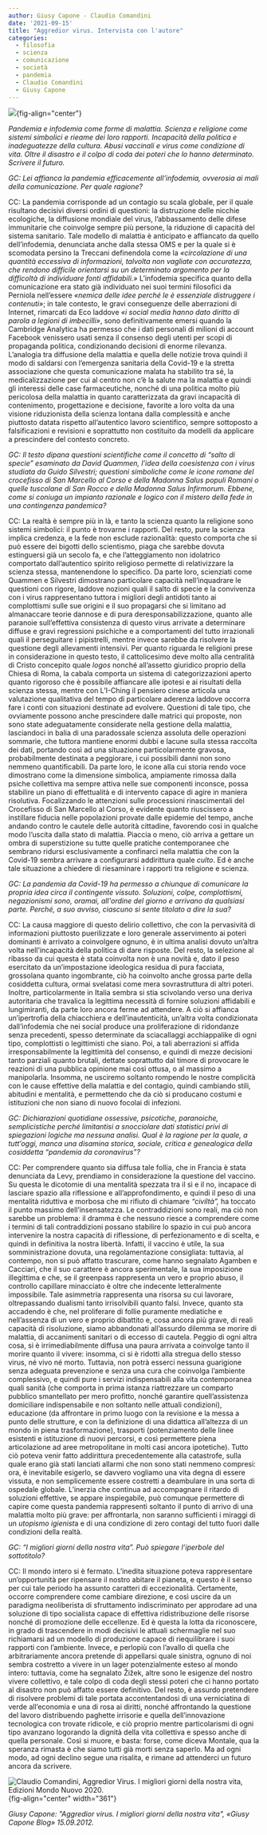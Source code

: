 ```yaml
---
author: Giusy Capone - Claudio Comandini
date: '2021-09-15'
title: "Aggredior virus. Intervista con l'autore"
categories:
  - filosofia
  - scienza
  - comunicazione
  - società
  - pandemia
  - Claudio Comandini
  - Giusy Capone
---
```


![](images/coronavirus-1.jpg){fig-align="center"}

*Pandemia e infodemia come forme di malattia. Scienza e religione come sistemi simbolici e rieame dei loro rapporti. Incapacità della politica e inadeguatezze della cultura. Abusi vaccinali e virus come condizione di vita. Oltre il disastro e* *il colpo di coda dei poteri che lo hanno determinato. Scrivere il futuro.*

*GC: Lei affianca la pandemia efficacemente all’infodemia, ovverosia ai mali della comunicazione. Per quale ragione?*

CC: La pandemia corrisponde ad un contagio su scala globale, per il quale risultano decisivi diversi ordini di questioni: la distruzione delle nicchie ecologiche, la diffusione mondiale del virus, l’abbassamento delle difese immunitarie che coinvolge sempre più persone, la riduzione di capacità del sistema sanitario. Tale modello di malattia è anticipato e affiancato da quello dell’infodemia, denunciata anche dalla stessa OMS e per la quale si è scomodata persino la Treccani definendola come la *«circolazione di una quantità eccessiva di informazioni, talvolta non vagliate con accuratezza, che rendono difficile orientarsi su un determinato argomento per la difficoltà di individuare fonti affidabili.»* L’infodemia specifica quanto della comunicazione era stato già individuato nei suoi termini filosofici da Perniola nell’essere *«nemica delle idee perché le è essenziale distruggere i contenuti»*; in tale contesto, le gravi conseguenze delle aberrazioni di Internet, rimarcati da Eco laddove *«i social media hanno dato diritto di parola a legioni di imbecilli»*, sono definitivamente emersi quando la Cambridge Analytica ha permesso che i dati personali di milioni di account Facebook venissero usati senza il consenso degli utenti per scopi di propaganda politica, condizionando decisioni di enorme rilevanza. L’analogia tra diffusione della malattia e quella delle notizie trova quindi il modo di saldarsi con l’emergenza sanitaria della Covid-19 e la stretta associazione che questa comunicazione malata ha stabilito tra sé, la medicalizzazione per cui al centro non c’è la salute ma la malattia e quindi gli interessi delle case farmaceutiche, nonché di una politica molto più pericolosa della malattia in quanto caratterizzata da gravi incapacità di contenimento, progettazione e decisione, favorite a loro volta da una visione riduzionista della scienza lontana dalla complessità e anche piuttosto datata rispetto all’autentico lavoro scientifico, sempre sottoposto a falsificazioni e revisioni e soprattutto non costituito da modelli da applicare a prescindere del contesto concreto.

*GC: Il testo dipana questioni scientifiche come il concetto di “salto di specie” esaminato da David Quammen, l’idea della coesistenza con i virus studiata da Guido Silvestri; questioni simboliche come le icone romane del crocefisso di San Marcello al Corso e della Madonna Salus populi Romani o quelle tuscolane di San Rocco e della Madonna Salus Infirmorum. Ebbene, come si coniuga un impianto razionale e logico con il mistero della fede in una contingenza pandemica?*

CC: La realtà è sempre più in là, e tanto la scienza quanto la religione sono sistemi simbolici: il punto è trovarne i rapporti. Del resto, pure la scienza implica credenza, e la fede non esclude razionalità: questo comporta che si può essere dei bigotti dello scientismo, piaga che sarebbe dovuta estinguersi già un secolo fa, e che l’atteggiamento non idolatrico comportato dall’autentico spirito religioso permette di relativizzare la scienza stessa, mantenendone lo specifico. Da parte loro, scienziati come Quammen e Silvestri dimostrano particolare capacità nell’inquadrare le questioni con rigore, laddove nozioni quali il salto di specie e la convivenza con i virus rappresentano tuttora i migliori degli antidoti tanto ai complottismi sulle sue origini e il suo propagarsi che si limitano ad almanaccare teorie dannose e di pura deresponsabilizzazione, quanto alle paranoie sull’effettiva consistenza di questo virus arrivate a determinare diffuse e gravi regressioni psichiche e a comportamenti del tutto irrazionali quali il perseguitare i pipistrelli, mentre invece sarebbe da risolvere la questione degli allevamenti intensivi. Per quanto riguarda le religioni prese in considerazione in questo testo, il cattolicesimo deve molto alla centralità di Cristo concepito quale *logos* nonché all’assetto giuridico proprio della Chiesa di Roma, la cabala comporta un sistema di categorizzazioni aperto quanto rigoroso che è possibile affiancare alle ipotesi e ai risultati della scienza stessa, mentre con L’I-Ching il pensiero cinese articola una valutazione qualitativa del tempo di particolare aderenza laddove occorra fare i conti con situazioni destinate ad evolvere. Questioni di tale tipo, che ovviamente possono anche prescindere dalle matrici qui proposte, non sono state adeguatamente considerate nella gestione della malattia, lasciandoci in balia di una paradossale scienza assoluta delle operazioni sommarie, che tuttora mantiene enormi dubbi e lacune sulla stessa raccolta dei dati, portando così ad una situazione particolarmente gravosa, probabilmente destinata a peggiorare, i cui possibili danni non sono nemmeno quantificabili. Da parte loro, le icone alla cui storia rendo voce dimostrano come la dimensione simbolica, ampiamente rimossa dalla psiche collettiva ma sempre attiva nelle sue componenti inconsce, possa stabilire un piano di effettualità e di intervento capace di agire in maniera risolutiva. Focalizzando le attenzioni sulle processioni rinascimentali del Crocefisso di San Marcello al Corso, è evidente quanto riuscissero a instillare fiducia nelle popolazioni provate dalle epidemie del tempo, anche andando contro le cautele delle autorità cittadine, favorendo così in qualche modo l’uscita dalla stato di malattia. Piaccia o meno, ciò arriva a gettare un ombra di superstizione su tutte quelle pratiche contemporanee che sembrano ridursi esclusivamente a confinarci nella malattia che con la Covid-19 sembra arrivare a configurarsi addirittura quale *culto*. Ed è anche tale situazione a chiedere di riesaminare i rapporti tra religione e scienza.

*GC: La pandemia da Covid-19 ha permesso a chiunque di comunicare la propria idea circa il contingente vissuto. Soluzioni, colpe, complottismi, negazionismi sono, oramai, all'ordine del giorno e arrivano da qualsiasi parte. Perché, a suo avviso, ciascuno si sente titolato a dire la sua?*

CC: La causa maggiore di questo delirio collettivo, che con la pervasività di informazioni piuttosto puerilizzate e loro generale asservimento ai poteri dominanti è arrivato a coinvolgere ognuno, è in ultima analisi dovuto un’altra volta nell’incapacità della politica di dare risposte. Del resto, la selezione al ribasso da cui questa è stata coinvolta non è una novità e, dato il peso esercitato da un’impostazione ideologica residua di pura facciata, grossolana quanto ingombrante, ciò ha coinvolto anche grossa parte della cosiddetta cultura, ormai svelatasi come mera sovrastruttura di altri poteri. Inoltre, particolarmente in Italia sembra si stia scivolando verso una deriva autoritaria che travalica la legittima necessità di fornire soluzioni affidabili e lungimiranti, da parte loro ancora ferme ad attendere. A ciò si affianca un’ipertrofia della chiacchiera e dell’inautenticità, un’altra volta condizionata dall’infodemia che nei social produce una proliferazione di ridondanze senza precedenti, spesso determinate da sciacallaggi acchiappalike di ogni tipo, complottisti o legittimisti che siano. Poi, a tali aberrazioni si affida irresponsabilmente la legittimità del consenso, e quindi di mezze decisioni tanto parziali quanto brutali, dettate soprattutto dal timore di provocare le reazioni di una pubblica opinione mai così ottusa, o al massimo a manipolarla. Insomma, ne usciremo soltanto rompendo le nostre complicità con le cause effettive della malattia e del contagio, quindi cambiando stili, abitudini e mentalità, e permettendo che da ciò si producano costumi e istituzioni che non siano di nuovo focolai di infezioni.

*GC: Dichiarazioni quotidiane ossessive, psicotiche, paranoiche, semplicistiche perché limitantisi a snocciolare dati statistici privi di spiegazioni logiche ma nessuna analisi. Qual è la ragione per la quale, a tutt’oggi, manca una disamina storica, sociale, critica e genealogica della cosiddetta “pandemia da coronavirus”?*

CC: Per comprendere quanto sia diffusa tale follia, che in Francia è stata denunciata da Levy, prendiamo in considerazione la questione del vaccino. Su questa le dicotomie di una mentalità spezzata tra il sì e il no, incapace di lasciare spazio alla riflessione e all’approfondimento, e quindi il peso di una mentalità riduttiva e morbosa che mi rifiuto di chiamare *“civiltà”,* ha toccato il punto massimo dell’insensatezza. Le contraddizioni sono reali, ma ciò non sarebbe un problema: il dramma è che nessuno riesce a comprendere come i termini di tali contraddizioni possano stabilire lo spazio in cui può ancora intervenire la nostra capacità di riflessione, di perfezionamento e di scelta, e quindi in definitiva la nostra libertà. Infatti, il vaccino è utile, la sua somministrazione dovuta, una regolamentazione consigliata: tuttavia, al contempo, non si può affatto trascurare, come hanno segnalato Agamben e Cacciari, che il suo carattere è ancora sperimentale, la sua imposizione illegittima e che, se il greenpass rappresenta un vero e proprio abuso, il controllo capillare minacciato è oltre che indecente letteralmente impossibile. Tale asimmetria rappresenta una risorsa su cui lavorare, oltrepassando dualismi tanto irrisolvibili quanto falsi. Invece, quanto sta accadendo è che, nel proliferare di follie puramente mediatiche e nell’assenza di un vero e proprio dibattito e, cosa ancora più grave, di reali capacità di risoluzione, siamo abbandonati all’assurdo dilemma se morire di malattia, di accanimenti sanitari o di eccesso di cautela. Peggio di ogni altra cosa, si è irrimediabilmente diffusa una paura arrivata a coinvolge tanto il morire quanto il vivere: insomma, ci si è ridotti alla stregua dello stesso virus, né vivo né morto. Tuttavia, non potrà esserci nessuna guarigione senza adeguata prevenzione e senza una cura che coinvolga l’ambiente complessivo, e quindi pure i servizi indispensabili alla vita contemporanea quali sanità (che comporta in prima istanza riattrezzare un comparto pubblico smantellato per mero profitto, nonché garantire quell’assistenza domiciliare indispensabile e non soltanto nelle attuali condizioni), educazione (da affrontare in primo luogo con la revisione e la messa a punto delle strutture, e con la definizione di una didattica all’altezza di un mondo in piena trasformazione), trasporti (potenziamento delle linee esistenti e istituzione di nuovi percorsi, e così permettere piena articolazione ad aree metropolitane in molti casi ancora ipotetiche). Tutto ciò poteva venir fatto addirittura precedentemente alla catastrofe, sulla quale erano già stati lanciati allarmi che non sono stati nemmeno compresi: ora, è inevitabile esigerlo, se davvero vogliamo una vita degna di essere vissuta, e non semplicemente essere costretti a deambulare in una sorta di ospedale globale. L’inerzia che continua ad accompagnare il ritardo di soluzioni effettive, se appare inspiegabile, può comunque permettere di capire come questa pandemia rappresenti soltanto il punto di arrivo di una malattia molto più grave: per affrontarla, non saranno sufficienti i miraggi di un *utopismo igienist*a e di una condizione di zero contagi del tutto fuori dalle condizioni della realtà.

*GC: “I migliori giorni della nostra vita”. Può spiegare l’iperbole del sottotitolo?*

CC: Il mondo intero si è fermato. L’inedita situazione poteva rappresentare un’opportunità per ripensare il nostro abitare il pianeta, e questo è il senso per cui tale periodo ha assunto caratteri di eccezionalità. Certamente, occorre comprendere come cambiare direzione, e così uscire da un paradigma neoliberista di sfruttamento indiscriminato per approdare ad una soluzione di tipo socialista capace di effettiva ridistribuzione delle risorse nonché di promozione delle eccellenze. Ed è questa la lotta da riconoscere, in grado di trascendere in modi decisivi le attuali schermaglie nel suo richiamarsi ad un modello di produzione capace di riequilibrare i suoi rapporti con l’ambiente. Invece, e perlopiù con l’avallo di quella che arbitrariamente ancora pretende di appellarsi quale sinistra, ognuno di noi sembra costretto a vivere in un lager potenzialmente esteso al mondo intero: tuttavia, come ha segnalato Žižek, altre sono le esigenze del nostro vivere collettivo, e tale colpo di coda degli stessi poteri che ci hanno portato al disastro non può affatto essere definitivo. Del resto, è assurdo pretendere di risolvere problemi di tale portata accontentandosi di una verniciatina di verde all’economia e una di rosa ai diritti, nonché affrontando la questione del lavoro distribuendo paghette irrisorie e quella dell’innovazione tecnologica con trovate ridicole, e ciò proprio mentre particolarismi di ogni tipo avanzano logorando la dignità della vita collettiva e spesso anche di quella personale. Così si muore, e basta: forse, come diceva Montale, qua la speranza rimasta è che siamo tutti già morti senza saperlo. Ma ad ogni modo, ad ogni declino segue una risalita, e rimane ad attenderci un futuro ancora da scrivere.

![Claudio Comandini, *Aggredior Virus. I migliori giorni della nostra vita*, Edizioni Mondo Nuovo 2020.](images/aggredior_virus.jpg){fig-align="center" width="361"}

*Giusy Capone: "Aggredior virus. I migliori giorni della nostra vita", «Giusy Capone Blog» 15.09.2012.*
